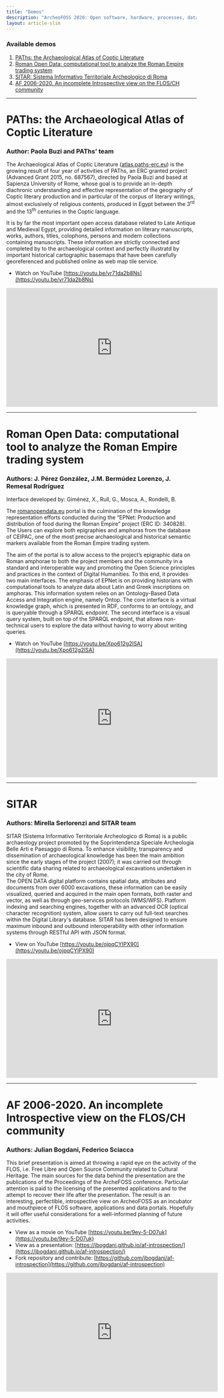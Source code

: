 ```yaml
---
title: "Demos"
description: "ArcheoFOSS 2020: Open software, hardware, processes, data and formats in archaeological research"
layout: article-slim
---
```


### Available demos
1. [PAThs: the Archaeological Atlas of Coptic Literature](#)
1. [Roman Open Data: computational tool to analyze the Roman Empire trading system](#roman-open-data-computational-tool-to-analyze-the-roman-empire-trading-system)
1. [SITAR: Sistema Informativo Territoriale Archeologico di Roma](#)
1. [AF 2006-2020. An incomplete Introspective view on the FLOS/CH community](#af-2006-2020-an-incomplete-introspective-view-on-the-flosch-community)



---

# PAThs: the Archaeological Atlas of Coptic Literature

### Author: Paola **Buzi** and PAThs’ team

The Archaeological Atlas of Coptic Literature ([atlas.paths-erc.eu](https://atlas.paths-erc.eu)) is the growing result of four year of activities of PAThs, an ERC granted project (Advanced Grant 2015, no. 687567), directed by Paola Buzi and based at Sapienza University of Rome, whose goal is to provide an in-depth diachronic understanding and effective representation of the geography of Coptic literary production and in particular of the corpus of literary writings, almost exclusively of religious contents, produced in Egypt between the 3<sup>rd</sup> and the 13<sup>th</sup> centuries in the Coptic language.

It is by far the most important open access database related to Late Antique and Medieval Egypt, providing detailed information on literary manuscripts, works, authors, titles, colophons, persons and modern collections containing manuscripts. These information are strictly connected and completed by to the archaeological context and perfectly illustratd by important historical cartographic basemaps that have been carefully georeferenced and published online as web map tile service.


- Watch on YouTube [https://youtu.be/vr71da2b8Ns](https://youtu.be/vr71da2b8Ns)

<div class="embed-responsive embed-responsive-16by9">
    <iframe width="560" height="315" src="https://www.youtube.com/embed/vr71da2b8Ns " frameborder="0" allow="accelerometer; autoplay; clipboard-write; encrypted-media; gyroscope; picture-in-picture" allowfullscreen></iframe>
</div>


---


# Roman Open Data: computational tool to analyze the Roman Empire trading system

### Authors: J. **Pérez González**, J.M. **Bermúdez Lorenzo**, J. **Remesal Rodríguez**

Interface developed by: Giménez, X., Rull, G., Mosca, A., Rondelli, B. 

The [romanopendata.eu](https://romanopendata.eu) portal is the culmination of the knowledge representation efforts conducted during the “EPNet: Production and distribution of food during the Roman Empire” project (ERC ID: 340828). The Users can explore both epigraphies and amphoras from the database of CEIPAC, one of the most precise archaeological and historical semantic markers available from the Roman Empire trading system. 
 
The aim of the portal is to allow access to the project’s epigraphic data on Roman amphorae to both the project members and the community in a standard and interoperable way and promoting the Open Science principles and practices in the context of Digital Humanities. To this end, it provides two main interfaces. The emphasis of EPNet is on providing historians with computational tools to analyze data about Latin and Greek inscriptions on amphoras. This information system relies on an Ontology-Based Data Access and Integration engine, namely Ontop. The core interface is a virtual knowledge graph, which is presented in RDF, conforms to an ontology, and is queryable through a SPARQL endpoint. The second interface is a visual query system, built on top of the SPARQL endpoint, that allows non-technical users to explore the data without having to worry about writing queries. 

- Watch on YouTube [https://youtu.be/Xpo612g2lSA](https://youtu.be/Xpo612g2lSA)

<div class="embed-responsive embed-responsive-16by9">
    <iframe width="560" height="315" src="https://www.youtube.com/embed/Xpo612g2lSA " frameborder="0" allow="accelerometer; autoplay; clipboard-write; encrypted-media; gyroscope; picture-in-picture" allowfullscreen></iframe>
</div>


---


# SITAR

### Authors: Mirella **Serlorenzi** and SITAR team

SITAR (Sistema Informativo Territoriale Archeologico di Roma) is a public archaeology project promoted by the Soprintendenza Speciale Archeologia Belle Arti e Paesaggio di Roma. To enhance visibility, transparency and dissemination of archaeological knowledge has been the main ambition since the early stages of the project (2007); it was carried out through scientific data sharing related to archaeological excavations undertaken in the city of Rome.  
The OPEN DATA digital platform contains spatial data, attributes and documents from over 6000 excavations, these information can be easily visualized, queried and acquired in the main open formats, both raster and vector, as well as through geo-services protocols (WMS/WFS). Platform indexing and searching engines, together with an advanced OCR (optical character recognition) system, allow users to carry out full-text searches within the Digital Library's database. SITAR has been designed to ensure maximum inbound and outbound interoperability with other information systems through RESTful API with JSON format.


- View on YouTube [https://youtu.be/ojpqCYIPX90](https://youtu.be/ojpqCYIPX90)

<div class="embed-responsive embed-responsive-16by9">
    <iframe width="560" height="315" src="https://www.youtube.com/embed/ojpqCYIPX90" frameborder="0" allow="accelerometer; autoplay; clipboard-write; encrypted-media; gyroscope; picture-in-picture" allowfullscreen></iframe>
</div>

---


# AF 2006-2020. An incomplete Introspective view on the FLOS/CH community

### Authors: Julian **Bogdani**, Federico **Sciacca**

This brief presentation is aimed at throwing a rapid eye on the activity of the FLOS, i.e. Free Libre and Open Source Community related to Cultural Heritage. The main sources for the data behind the presentation are the publications of the Proceedings of the ArcheFOSS conference. Particular attention is paid to the licensing of the presented applications and to the attempt to recover their life after the presentation. The result is an interesting, perfectible, introspective view on ArcheoFOSS as an incubator and mouthpiece of FLOS
software, applications and data portals. Hopefully it will offer useful considerations for a well-informed planning of future activities.

- View as a movie on YouTube [https://youtu.be/9ey-5-D07uk](https://youtu.be/9ey-5-D07uk)
- View as a presentation: [https://jbogdani.github.io/af-introspection/](https://jbogdani.github.io/af-introspection/)
- Fork repository and contribute: [https://github.com/jbogdani/af-introspection](https://github.com/jbogdani/af-introspection)

<div class="embed-responsive embed-responsive-16by9">
    <iframe width="560" height="315" src="https://www.youtube.com/embed/9ey-5-D07uk" frameborder="0" allow="accelerometer; autoplay; clipboard-write; encrypted-media; gyroscope; picture-in-picture" allowfullscreen></iframe>
</div>
